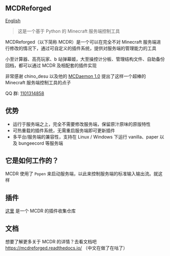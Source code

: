 MCDReforged
--------

[English](https://github.com/Fallen-Breath/MCDReforged/blob/master/README.md)

> 这是一个基于 Python 的 Minecraft 服务端控制工具

MCDReforged（以下简称 MCDR）是一个可以在完全不对 Minecraft 服务端进行修改的情况下，通过可自定义的插件系统，提供对服务端的管理能力的工具

小至计算器、高亮玩家、b 站弹幕姬，大至操控计分板、管理结构文件、自助备份回档，都可以通过 MCDR 及相配套的插件实现

非常感谢 chino_desu 以及他的 [MCDaemon 1.0](https://github.com/kafuuchino-desu/MCDaemon) 提出了这样一个超棒的 Minecraft 服务端控制工具的点子

QQ 群: [1101314858](https://jq.qq.com/?k=5gUuw9A)

## 优势

- 运行于服务端之上，完全不需要修改服务端，保留原汁原味的原版特性
- 可热重载的插件系统，无需重启服务端即可更新插件
- 多平台/服务端的兼容性，支持在 Linux / Windows 下运行 vanilla、paper 以及 bungeecord 等服务端

## 它是如何工作的？

MCDR 使用了 `Popen` 来启动服务端，以此来控制服务端的标准输入输出流。就这样

## 插件

[这里](https://github.com/MCDReforged/PluginCatalogue) 是一个 MCDR 的插件收集仓库

## 文档

想要了解更多关于 MCDR 的详情？去看文档吧 https://mcdreforged.readthedocs.io/ （中文在做了在咕了）
